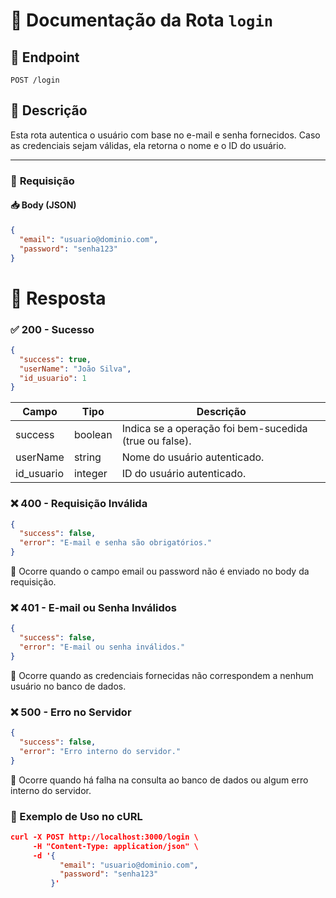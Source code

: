 # 📌 Documentação da Rota `login`

## 📍 Endpoint  
`POST /login`

## 📄 Descrição  
Esta rota autentica o usuário com base no e-mail e senha fornecidos. Caso as credenciais sejam válidas, ela retorna o nome e o ID do usuário.

---

### 🔹 **Requisição**  

#### **📥 Body (JSON)**  
```json
{
  "email": "usuario@dominio.com",
  "password": "senha123"
}
```
# 🔸 Resposta
### ✅ 200 - Sucesso
```json
{
  "success": true,
  "userName": "João Silva",
  "id_usuario": 1
}
```
| Campo       | Tipo     | Descrição                                      |
|-------------|----------|------------------------------------------------|
| success     | boolean  | Indica se a operação foi bem-sucedida (true ou false). |
| userName    | string   | Nome do usuário autenticado.                   |
| id_usuario  | integer  | ID do usuário autenticado.                     |

### ❌ 400 - Requisição Inválida
```json
{
  "success": false,
  "error": "E-mail e senha são obrigatórios."
}
```
🛑 Ocorre quando o campo email ou password não é enviado no body da requisição.

### ❌ 401 - E-mail ou Senha Inválidos
```json
{
  "success": false,
  "error": "E-mail ou senha inválidos."
}
```
🛑 Ocorre quando as credenciais fornecidas não correspondem a nenhum usuário no banco de dados.

### ❌ 500 - Erro no Servidor
```json
{
  "success": false,
  "error": "Erro interno do servidor."
}
```
🛑 Ocorre quando há falha na consulta ao banco de dados ou algum erro interno do servidor.

### 🚀 Exemplo de Uso no cURL
```json
curl -X POST http://localhost:3000/login \
     -H "Content-Type: application/json" \
     -d '{
           "email": "usuario@dominio.com",
           "password": "senha123"
         }'
```